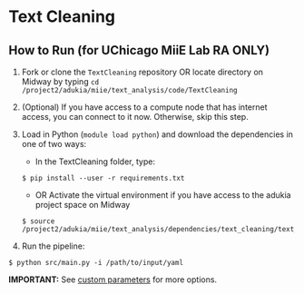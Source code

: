# Text Cleaning
## How to Run (for UChicago MiiE Lab RA ONLY) 

1. Fork or clone the `TextCleaning` repository OR locate directory on Midway by typing 
`cd /project2/adukia/miie/text_analysis/code/TextCleaning`
2. (Optional) If you have access to a compute node that has internet access, you can connect to it now. Otherwise, skip this step.
3. Load in Python (`module load python`) and download the dependencies in one of two ways:
    - In the TextCleaning folder, type:
    ```
    $ pip install --user -r requirements.txt
    ```
    - OR Activate the virtual environment if you have access to the adukia project space on Midway
    ```
    $ source /project2/adukia/miie/text_analysis/dependencies/text_cleaning/text_cleaning/bin/activate
    ```
    
4. Run the pipeline:
  ```
  $ python src/main.py -i /path/to/input/yaml
  ```
  
 **IMPORTANT:** See [custom parameters](https://github.com/miielab/miienlp/blob/main/documentation/developer_documentation/textCleaning.md) for more options.


